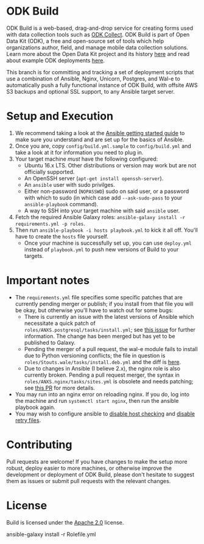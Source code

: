 # ODK Build

ODK Build is a web-based, drag-and-drop service for creating forms used with data collection tools such as [ODK Collect](https://opendatakit.org/use/collect/). ODK Build is part of Open Data Kit (ODK), a free and open-source set of tools which help organizations author, field, and manage mobile data collection solutions. Learn more about the Open Data Kit project and its history [here](https://opendatakit.org/about/) and read about example ODK deployments [here](https://opendatakit.org/about/deployments/).

This branch is for committing and tracking a set of deployment scripts that use a combination of Ansible, Nginx, Unicorn, Postgres, and Wal-e to automatically push a fully functional instance of ODK Build, with offsite AWS S3 backups and optional SSL support, to any Ansible target server.

# Setup and Execution

1. We recommend taking a look at the [Ansible getting started guide](http://docs.ansible.com/ansible/intro_getting_started.html) to make sure you understand and are set up for the basics of Ansible.
2. Once you are, copy `config/build.yml.sample` to `config/build.yml` and take a look at it for information you need to plug in.
3. Your target machine _must_ have the following configured:
    * Ubuntu 16.x LTS. Other distributions or version may work but are not officially supported.
    * An OpenSSH server (`apt-get install openssh-server`).
    * An `ansible` user with sudo privilges.
    * Either non-password (`NOPASSWD`) sudo on said user, or a password with which to sudo (in which case add `--ask-sudo-pass` to your `ansible-playbook` command).
    * A way to SSH into your target machine with said `ansible` user.
4. Fetch the required Ansible Galaxy roles: `ansible-galaxy install -r requirements.yml -p roles`.
5. Then run `ansible-playbook -i hosts playbook.yml` to kick it all off. You'll have to create the `hosts` file yourself.
    * Once your machine is successfully set up, you can use `deploy.yml` instead of `playbook.yml` to push new versions of Build to your targets.

# Important notes

* The `requirements.yml` file specifies some specific patches that are currently pending merger or publish; if you install from that file you will be okay, but otherwise you'll have to watch out for some bugs:
    * There is currently an issue with the latest versions of Ansible which necessitate a quick patch of `roles/ANXS.postgresql/tasks/install.yml`; see [this issue](https://github.com/ANXS/postgresql/issues/223) for further information. The change has been merged but has yet to be published to Galaxy.
    * Pending the merger of a pull request, the wal-e module fails to install due to Python versioning conflicts; the file in question is `roles/Stouts.wale/tasks/install.deb.yml` and the diff is [here](https://github.com/Stouts/Stouts.wale/pull/16/files?diff=split).
    * Due to changes in Ansible (I believe 2.x), the nginx role is also currently broken. Pending a pull request merger, the syntax in `roles/ANXS.nginx/tasks/sites.yml` is obsolete and needs patching; see [this PR](https://github.com/ANXS/nginx/pull/90) for more details.
* You may run into an nginx error on reloading nginx. If you do, log into the machine and run `systemctl start nginx`, then run the ansible playbook again.
* You may wish to configure ansible to [disable host checking](https://docs.ansible.com/ansible/intro_getting_started.html#host-key-checking) and [disable retry files](https://docs.ansible.com/ansible/intro_configuration.html#retry-files-enabled).

# Contributing

Pull requests are welcome! If you have changes to make the setup more robust, deploy easier to more machines, or otherwise improve the development or deployment of ODK Build, please don't hesitate to suggest them as issues or submit pull requests with the relevant changes.

# License

Build is licensed under the [Apache 2.0](http://www.apache.org/licenses/LICENSE-2.0) license.


ansible-galaxy install -r Rolefile.yml

